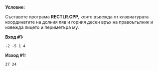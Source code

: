 **Условие:**

Съставете програма **RECTLR.CPP**, която въвежда от клавиатурата координатите на долния ляв и горния десен връх на правоъгълник и извежда лицето и периметъра му.

**Вход #1:**

	-2 -5 1 4

**Изход #1:**

	27 24
